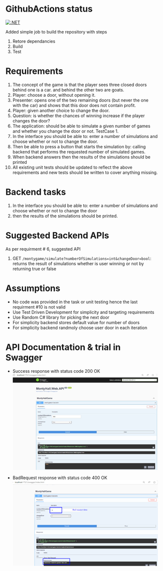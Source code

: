 # GithubActions status
[![.NET](https://github.com/marwa-ahmad/MontyHall/actions/workflows/dotnet.yml/badge.svg?branch=master)](https://github.com/marwa-ahmad/MontyHall/actions/workflows/dotnet.yml)

Added simple job to build the repository with steps
1. Retore dependancies
2. Build
3. Test

# Requirements

1. The concept of the game is that the player sees three closed doors behind one is a car. and behind the other two are goats.
2. Player: choose a door, without opening it.
3. Presenter: opens one of the two remaining doors (but never the one with the car) and shows that this door does not contain profit.
4. Player: given another choice to change the door. 
5. Question: is whether the chances of winning increase if the player changes the door?
6. The application: should be able to simulate a given number of games and whether you change the door or not. TestCase 1.
7. In the interface you should be able to: enter a number of simulations and choose whether or not to change the door. 
8. Then be able to press a button that starts the simulation by: calling backend that performs the requested number of simulated games.
9. When backend answers then the results of the simulations should be printed
10. All existing unit tests should be updated to reflect the above requirements and new tests should be written to cover anything missing.

# Backend tasks
1. In the interface you should be able to: enter a number of simulations and choose whether or not to change the door
2. then the results of the simulations should be printed.

# Suggested Backend APIs
As per requirment # 6, suggested API
1. GET `/montygame/simulate?numberOfSimulations=int&changeDoor=bool`: returns the result of simulations whether is user winning or not by returning true or false 

# Assumptions
- No code was provided in the task or unit testing hence the last requirment #10 is not valid
- Use Test Driven Development for simplicity and targeting requirements
- Use Random C# library for picking the next door
- For simplicity backend stores default value for number of doors
- For simplicity backend randmoly choose user door in each iteration

# API Documentation & trial in Swagger
- Success response with status code 200 OK
![Swagger](SwaggerOutput.jpg)

- BadRequest response with status code 400 OK
![BadRequestResult](BadRequestResult.png)